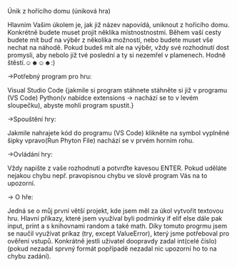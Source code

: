 Únik z hořícího domu (úniková hra)

Hlavním Vašim úkolem je, jak již název napovídá, uniknout z hořícího domu. Konkrétně budete muset projít něklika místnostnostmi. Během vaší cesty budete mít buď na výběr z několika možností, nebo budete muset vše nechat na náhodě. Pokud budeš mít ale na výběr, vždy své rozhodnutí dost promysli, aby nebolo již tvé poslední a ty si nezemřel v plamenech. Hodně štěstí.☺☻☺☻:)

->Potřebný program pro hru:

Visual Studio Code {jakmile si program stáhnete stáhněte si již v programu (VS Code) Python(v nabídce extensions -> nachází se to v levém sloupečku), abyste mohli program spustit.}

->Spouštění hry:

Jakmile nahrajete kód do programu (VS Code) klikněte na symbol vyplněné šipky vpravo(Run Phyton File) nachází se v prvém horním rohu.

->Ovládání hry:

Vždy napište z vaše rozhodnutí a potvrďte kavesou ENTER. Pokud uděláte nejakou chybu nepř. pravopisnou chybu ve slově program Vás na to upozorní.

-> O hře:

Jedná se o můj první větší projekt, kde jsem měl za úkol vytvořit textovou hru. Hlavní příkazy, které jsem využíval byli podminky if elif else dále pak input, print a s knihovnami random a také math. Díky tomuto progrmu jsem se naučil využívat príkaz (try, except ValueError), který jsme potřeboval pro ověření vstupů. Konkrátně jestli uživatel doopravdy zadal int(celé číslo) (pokud nezadal sprvný formát popřípadě nezadal nic upozorní ho to na chybu zadání).